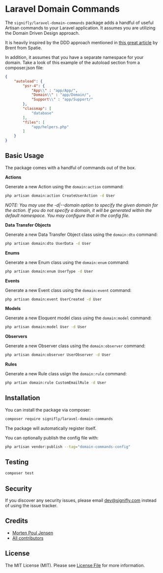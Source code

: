 # Laravel Domain Commands

The `signifly/laravel-domain-commands` package adds a handful of useful Artisan commands to your Laravel application. It assumes you are utilizing the Domain Driven Design approach.

It is heavily inspired by the DDD approach mentioned in [this great article](https://stitcher.io/blog/organise-by-domain) by Brent from Spatie.

In addition, it assumes that you have a separate namespace for your domain. Take a look of this example of the autoload section from a composer.json file:
```json
{
    "autoload": {
        "psr-4": {
            "App\\" : "app/App/",
            "Domain\\" : "app/Domain/",
            "Support\\" : "app/Support/"
        },
        "classmap": [
            "database"
        ],
        "files": [
            "app/helpers.php"
        ]
    }
}
```

## Basic Usage

The package comes with a handful of commands out of the box.

**Actions**

Generate a new Action using the `domain:action` command:

```bash
php artisan domain:action CreateUserAction -d User
```

*NOTE: You may use the -d|--domain option to specify the given domain for the action. If you do not specify a domain, it will be generated within the default namespace. You may configure that in the config file.*

**Data Transfer Objects**

Generate a new Data Transfer Object class using the `domain:dto` command:

```bash
php artisan domain:dto UserData -d User
```

**Enums**

Generate a new Enum class using the `domain:enum` command:

```bash
php artisan domain:enum UserType -d User
```

**Events**

Generate a new Event class using the `domain:event` command:

```bash
php artisan domain:event UserCreated -d User
```

**Models**

Generate a new Eloquent model class using the `domain:model` command:

```bash
php artisan domain:model User -d User
```

**Observers**

Generate a new Observer class using the `domain:observer` command:

```bash
php artisan domain:observer UserObserver -d User
```

**Rules**

Generate a new Rule class usign the `domain:rule` command:

```bash
php artian domain:rule CustomEmailRule -d User
```

## Installation

You can install the package via composer:

```bash
composer require signifly/laravel-domain-commands
```

The package will automatically register itself.


You can optionally publish the config file with:

```bash
php artisan vendor:publish --tag="domain-commands-config"
```

## Testing
```bash
composer test
```

## Security

If you discover any security issues, please email dev@signifly.com instead of using the issue tracker.

## Credits

- [Morten Poul Jensen](https://github.com/pactode)
- [All contributors](../../contributors)

## License

The MIT License (MIT). Please see [License File](LICENSE.md) for more information.
